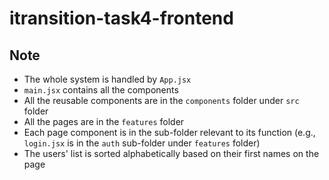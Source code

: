 # itransition-task4-frontend

## Note

- The whole system is handled by `App.jsx`
- `main.jsx` contains all the components
- All the reusable components are in the `components` folder under `src` folder
- All the pages are in the `features` folder
- Each page component is in the sub-folder relevant to its function (e.g., `login.jsx` is in the `auth` sub-folder under `features` folder)
- The users' list is sorted alphabetically based on their first names on the page
